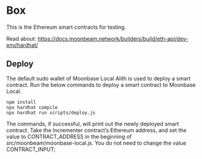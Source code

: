 # Box

This is the Ethereum smart contracts for testing.

Read about:
https://docs.moonbeam.network/builders/build/eth-api/dev-env/hardhat/

## Deploy

The default sudo wallet of Moonbase Local Alith is used to deploy a smart contract. Run the below commands to deploy a smart contract to Moonbase Local.

```
npm install
npx hardhat compile
npx hardhat run scripts/deploy.js
```

The commands, if successful, will print out the newly deployed smart contract. Take the Incrementer contract’s Ethereum address, and set the value to CONTRACT_ADDRESS in the beginning of src/moonbeam/moonbase-local.js. You do not need to change the value CONTRACT_INPUT;